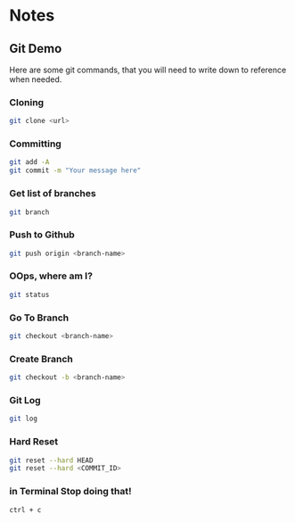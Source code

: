 # Notes

## Git Demo

Here are some git commands, that you will need to write down to reference when needed.

### Cloning
```bash
git clone <url>
```

###  Committing
```bash
git add -A
git commit -m "Your message here"
```

### Get list of branches

```bash
git branch
```

### Push to Github
```bash
git push origin <branch-name>
```

### OOps, where am I?
```bash
git status
```

### Go To Branch
```bash
git checkout <branch-name>
```

### Create Branch
```bash
git checkout -b <branch-name>
```

### Git Log
```bash
git log
```

### Hard Reset
```bash
git reset --hard HEAD
git reset --hard <COMMIT_ID>
```

### in Terminal Stop doing that!
```bash
ctrl + c
```